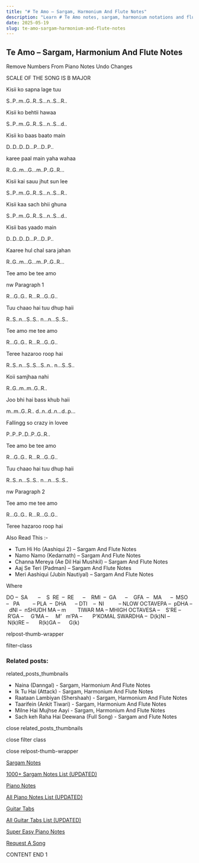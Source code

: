```yaml
---
title: "# Te Amo – Sargam, Harmonium And Flute Notes"
description: "Learn # Te Amo notes, sargam, harmonium notations and flute notes. Easy step-by-step tutorial for beginners."
date: 2025-05-19
slug: te-amo-sargam-harmonium-and-flute-notes
---
```


## Te Amo – Sargam, Harmonium And Flute Notes

Remove Numbers From Piano Notes
Undo Changes

SCALE OF THE SONG IS B MAJOR

Kisii ko sapna lage tuu

S..P..m..G..R..S…n..S…R..

Kisii ko behtii hawaa

S..P..m..G..R..S…n..S…d..

Kisii ko baas baato main

D..D..D..D…P…D..P..

karee paal main yaha wahaa

R..G..m…G…m..P..G..R…

Kisii kai sauu jhut sun lee

S..P..m..G..R..S…n..S…R..

Kisii kaa sach bhii ghuna

S..P..m..G..R..S…n..S…d..

Kisii bas yaado main

D..D..D..D…P…D..P..

Kaaree hul chal sara jahan

R..G..m…G…m..P..G..R…

Tee amo be tee amo

nw Paragraph 1

R…G..G.. R…R…G..G..

Tuu chaao hai tuu dhup haii

R..S..n…S..S.. n…n…S..S..

Tee amo me tee amo

R…G..G.. R…R…G..G..

Teree hazaroo roop hai

R..S..n…S..S…S..n.. n…S..S..

Koii samjhaa nahi

R..G..m..m..G..R..

Joo bhi hai bass khub haii

m..m..G..R.. d..n..d..n…d..p…

Fallingg so crazy in lovee

P..P..P..D..P..G..R..

Tee amo be tee amo

R…G..G.. R…R…G..G..

Tuu chaao hai tuu dhup haii

R..S..n…S..S.. n…n…S..S..

nw Paragraph 2

Tee amo me tee amo

R…G..G.. R…R…G..G..

Teree hazaroo roop hai



Also Read This :-



* Tum Hi Ho (Aashiqui 2) – Sargam And Flute Notes
* Namo Namo (Kedarnath) – Sargam And Flute Notes
* Channa Mereya (Ae Dil Hai Mushkil) – Sargam And Flute Notes
* Aaj Se Teri (Padman) – Sargam And Flute Notes
* Meri Aashiqui (Jubin Nautiyal) – Sargam And Flute Notes

Where



DO –  SA       –    S  RE  –  RE      –    RMI  –  GA      –    GFA  –   MA      –  MSO  –   PA         – PLA  –  DHA      – DTI    –  NI          – NLOW OCTAVEPA –  pDHA –  dNI –  nSHUDH MA – m        TIWAR MA – MHIGH OCTAVESA –    S’RE –     R’GA –     G’MA –     M’   m’PA –       P’KOMAL SWARDHA –  D(k)NI –       N(k)RE –       R(k)GA –      G(k)



relpost-thumb-wrapper

filter-class

### Related posts:

related_posts_thumbnails

* Naina (Danngal) - Sargam, Harmonium And Flute Notes
* Ik Tu Hai (Attack) - Sargam, Harmonium And Flute Notes
* Raataan Lambiyan (Shershaah) - Sargam, Harmonium And Flute Notes
* Taarifein (Ankit Tiwari) - Sargam, Harmonium And Flute Notes
* Milne Hai Mujhse Aayi - Sargam, Harmonium And Flute Notes
* Sach keh Raha Hai Deewana (Full Song) - Sargam and Flute Notes

close related_posts_thumbnails

close filter class

close relpost-thumb-wrapper

[Sargam Notes](/sargam-notes.html)

[1000+ Sargam Notes List (UPDATED)](/all-songs-list-sargam-notes.html)

[Piano Notes](/piano-notes.html)

[All Piano Notes List (UPDATED)](/all-songs-list-piano-notes.html)

[Guitar Tabs](/guitar-tabs.html)

[All Guitar Tabs List (UPDATED)](/all-songs-list-guitar-tabs.html)

[Super Easy Piano Notes](https://studywall.in/)

[Request A Song](/request-a-song.html)

CONTENT END 1

